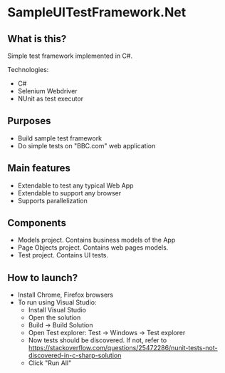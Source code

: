 # SampleUITestFramework.Net

## What is this?
Simple test framework implemented in C#.

Technologies:
- C#
- Selenium Webdriver
- NUnit as test executor

## Purposes
- Build sample test framework
- Do simple tests on "BBC.com" web application

## Main features
- Extendable to test any typical Web App
- Extendable to support any browser
- Supports parallelization

## Components
- Models project. Contains business models of the App
- Page Objects project. Contains web pages models.
- Test project. Contains UI tests.

## How to launch?
- Install Chrome, Firefox browsers
- To run using Visual Studio:
  - Install Visual Studio
  - Open the solution
  - Build -> Build Solution
  - Open Test explorer: Test -> Windows -> Test explorer
  - Now tests should be discovered. If not, refer to https://stackoverflow.com/questions/25472286/nunit-tests-not-discovered-in-c-sharp-solution
  - Click "Run All"
